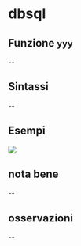 # dbsql

## Funzione `yyy`

--

## Sintassi

--

## Esempi

![](https://github.com/pigreco/HfcQGIS/tree/68652d038e50a3a61763c7cb4b0f4062018bd82d/img/reference/yyy/yyy1.png)

## nota bene

--

## osservazioni

--

